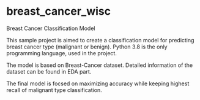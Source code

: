 # breast_cancer_wisc

Breast Cancer Classification Model

This sample project is aimed to create a classification model for predicting breast cancer type (malignant or benign).
Python 3.8 is the only programming language, used in the project.

The model is based on Breast-Cancer dataset. Detailed information of the dataset can be found in EDA part.

The final model is focsed on maximizing accuracy while keeping highest recall of malignant type classification.
